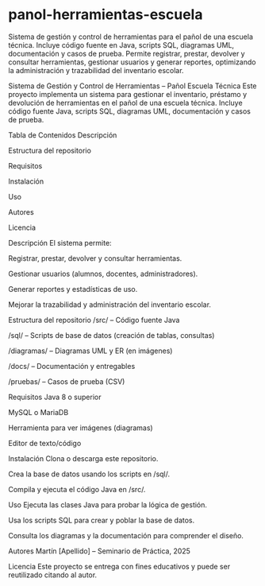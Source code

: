 # panol-herramientas-escuela
Sistema de gestión y control de herramientas para el pañol de una escuela técnica. Incluye código fuente en Java, scripts SQL, diagramas UML, documentación y casos de prueba. Permite registrar, prestar, devolver y consultar herramientas, gestionar usuarios y generar reportes, optimizando la administración y trazabilidad del inventario escolar.

Sistema de Gestión y Control de Herramientas – Pañol Escuela Técnica
Este proyecto implementa un sistema para gestionar el inventario, préstamo y devolución de herramientas en el pañol de una escuela técnica. Incluye código fuente Java, scripts SQL, diagramas UML, documentación y casos de prueba.

Tabla de Contenidos
Descripción

Estructura del repositorio

Requisitos

Instalación

Uso

Autores

Licencia

Descripción
El sistema permite:

Registrar, prestar, devolver y consultar herramientas.

Gestionar usuarios (alumnos, docentes, administradores).

Generar reportes y estadísticas de uso.

Mejorar la trazabilidad y administración del inventario escolar.

Estructura del repositorio
/src/ – Código fuente Java

/sql/ – Scripts de base de datos (creación de tablas, consultas)

/diagramas/ – Diagramas UML y ER (en imágenes)

/docs/ – Documentación y entregables

/pruebas/ – Casos de prueba (CSV)

Requisitos
Java 8 o superior

MySQL o MariaDB

Herramienta para ver imágenes (diagramas)

Editor de texto/código

Instalación
Clona o descarga este repositorio.

Crea la base de datos usando los scripts en /sql/.

Compila y ejecuta el código Java en /src/.

Uso
Ejecuta las clases Java para probar la lógica de gestión.

Usa los scripts SQL para crear y poblar la base de datos.

Consulta los diagramas y la documentación para comprender el diseño.

Autores
Martín [Apellido] – Seminario de Práctica, 2025

Licencia
Este proyecto se entrega con fines educativos y puede ser reutilizado citando al autor.
